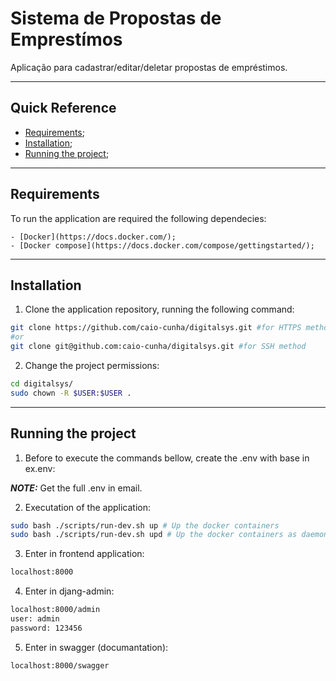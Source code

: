 # Sistema de Propostas de Emprestímos

Aplicação para cadastrar/editar/deletar propostas de empréstimos. 

***

## Quick Reference

   - [Requirements](#requirements);
   - [Installation](#installation);
   - [Running the project](#running-the-project);
***

## Requirements

To run the application are required the following dependecies:

    - [Docker](https://docs.docker.com/);
    - [Docker compose](https://docs.docker.com/compose/gettingstarted/);

***

## Installation

1. Clone the application repository, running the following command:

```bash
git clone https://github.com/caio-cunha/digitalsys.git #for HTTPS method
#or
git clone git@github.com:caio-cunha/digitalsys.git #for SSH method
```

2. Change the project permissions:

```bash
cd digitalsys/
sudo chown -R $USER:$USER .
```
***

## Running the project

1. Before to execute the commands bellow, create the .env with base in ex.env:

**_NOTE:_** Get the full .env in email. 

2. Executation of the application:

```bash
sudo bash ./scripts/run-dev.sh up # Up the docker containers
sudo bash ./scripts/run-dev.sh upd # Up the docker containers as daemon mode
```
3. Enter in frontend application:

```bash
localhost:8000
```

4. Enter in djang-admin:

```bash
localhost:8000/admin
user: admin
password: 123456
```

5. Enter in swagger (documantation):

```bash
localhost:8000/swagger
```